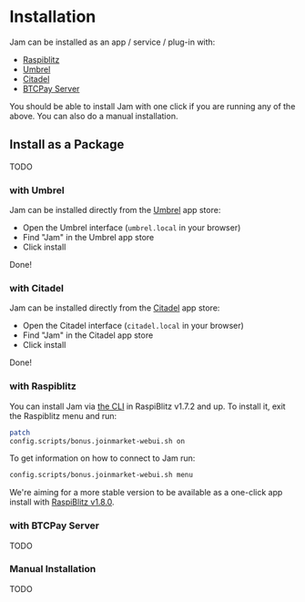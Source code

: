 # Installation

Jam can be installed as an app / service / plug-in with:

- [Raspiblitz](https://github.com/rootzoll/raspiblitz)
- [Umbrel](https://umbrel.com/)
- [Citadel](https://github.com/runcitadel)
- [BTCPay Server](https://btcpayserver.org/)

You should be able to install Jam with one click if you are running any of the
above. You can also do a manual installation.

## Install as a Package

TODO

### with Umbrel

Jam can be installed directly from the [Umbrel](https://umbrel.com/) app store:

- Open the Umbrel interface (`umbrel.local` in your browser)
- Find "Jam" in the Umbrel app store
- Click install

Done!

### with Citadel

Jam can be installed directly from the [Citadel](https://runcitadel.space/) app store:

- Open the Citadel interface (`citadel.local` in your browser)
- Find "Jam" in the Citadel app store
- Click install

Done!

### with Raspiblitz

You can install Jam via [the
CLI](https://github.com/rootzoll/raspiblitz/pull/2747) in RaspiBlitz v1.7.2 and
up. To install it, exit the Raspiblitz menu and run:

```sh
patch
config.scripts/bonus.joinmarket-webui.sh on
```

To get information on how to connect to Jam run:

```sh
config.scripts/bonus.joinmarket-webui.sh menu
```

We're aiming for a more stable version to be available as a one-click app
install with [RaspiBlitz
v1.8.0](https://github.com/rootzoll/raspiblitz/issues/2891).

### with BTCPay Server

TODO

### Manual Installation

TODO
